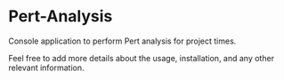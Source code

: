 # Pert-Analysis
Console application to perform Pert analysis for project times.

Feel free to add more details about the usage, installation, and any other relevant information.
